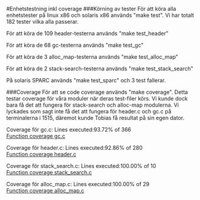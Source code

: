 #Enhetstestning inkl coverage
###Körning av tester
För att köra alla enhetstester på linux x86 och solaris x86 används "make test". 
Vi har totalt 182 tester vilka alla passerar.  

För att köra de 109 header-testerna används "make test_header" 

För att köra de 68 gc-testerna används "make test_gc"

För att köra de 3 alloc_map-testerna används "make test_alloc_map" 

För att köra de 2 stack-search-testerna används "make test_stack_search" 

På solaris SPARC används "make test_sparc" och 3 test fallerar.

###Coverage
För att se code coverage används "make coverage". Detta testar coverage för våra moduler när deras test-filer körs. Vi kunde dock bara få det att fungera för stack-search och alloc-map modulerna. Vi lyckades som sagt inte få det att fungera för header.c och gc.c på terminalerna i 1515, däremot kunde Tobias få resultat på sin egen dator.

Coverage för gc.c: Lines executed:93.72% of 366 <br/>
[Function coverage gc.c](gc_c_cov_f.txt)

Coverage för header.c: Lines executed:92.86% of 280 <br/>
[Function coverage header.c](header_c_cov_f.txt)

Coverage för stack_search.c: Lines executed:100.00% of 10 <br/>
[Function coverage stack_search.c](stack_search_c_cov_f.txt)

Coverage för alloc_map.c: Lines executed:100.00% of 29 <br/>
[Function coverage alloc_map.c](alloc_map_c_cov_f.txt)
